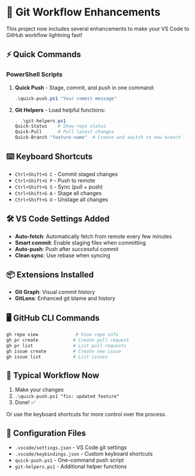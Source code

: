 # 🚀 Git Workflow Enhancements

This project now includes several enhancements to make your VS Code to GitHub workflow lightning fast!

## ⚡ Quick Commands

### PowerShell Scripts

1. **Quick Push** - Stage, commit, and push in one command:

   ```powershell
   .\quick-push.ps1 "Your commit message"
   ```

2. **Git Helpers** - Load helpful functions:

   ```powershell
   . .\git-helpers.ps1
   Quick-Status    # Show repo status
   Quick-Pull      # Pull latest changes
   Quick-Branch "feature-name"  # Create and switch to new branch
   ```

## ⌨️ Keyboard Shortcuts

- `Ctrl+Shift+G C` - Commit staged changes
- `Ctrl+Shift+G P` - Push to remote
- `Ctrl+Shift+G S` - Sync (pull + push)
- `Ctrl+Shift+G A` - Stage all changes
- `Ctrl+Shift+G U` - Unstage all changes

## 🛠️ VS Code Settings Added

- **Auto-fetch**: Automatically fetch from remote every few minutes
- **Smart commit**: Enable staging files when committing
- **Auto-push**: Push after successful commit
- **Clean sync**: Use rebase when syncing

## 📦 Extensions Installed

- **Git Graph**: Visual commit history
- **GitLens**: Enhanced git blame and history

## 🖥️ GitHub CLI Commands

```bash
gh repo view              # View repo info
gh pr create             # Create pull request
gh pr list               # List pull requests
gh issue create          # Create new issue
gh issue list            # List issues
```

## 🎯 Typical Workflow Now

1. Make your changes
2. `.\quick-push.ps1 "fix: updated feature"`
3. Done! ✅

Or use the keyboard shortcuts for more control over the process.

## 🔧 Configuration Files

- `.vscode/settings.json` - VS Code git settings
- `.vscode/keybindings.json` - Custom keyboard shortcuts
- `quick-push.ps1` - One-command push script
- `git-helpers.ps1` - Additional helper functions
